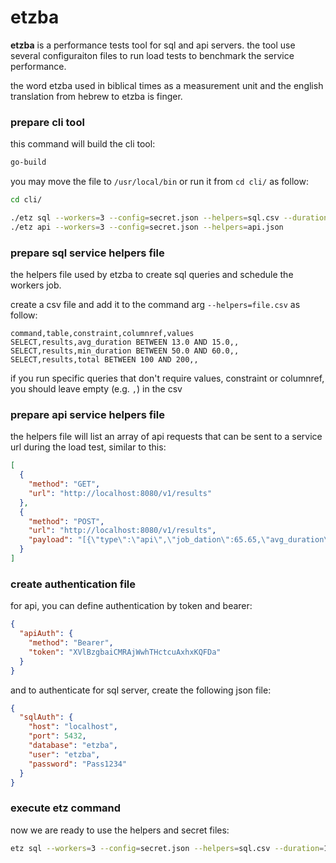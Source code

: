 # etzba

**etzba** is a performance tests tool for sql and api servers. the tool use several configuraiton files to run load tests to benchmark the service performance.

the word etzba used in biblical times as a measurement unit and the english translation from hebrew to etzba is finger. 

### prepare cli tool

this command will build the cli tool:

```sh
go-build
```

you may move the file to `/usr/local/bin` or run it from `cd cli/` as follow:

``` sh
cd cli/

./etz sql --workers=3 --config=secret.json --helpers=sql.csv --duration=1s
./etz api --workers=3 --config=secret.json --helpers=api.json
```

### prepare sql service helpers file

the helpers file used by etzba to create sql queries and schedule the workers job. 

create a csv file and add it to the command arg `--helpers=file.csv` as follow:

```
command,table,constraint,columnref,values
SELECT,results,avg_duration BETWEEN 13.0 AND 15.0,,
SELECT,results,min_duration BETWEEN 50.0 AND 60.0,,
SELECT,results,total BETWEEN 100 AND 200,,
```

if you run specific queries that don't require values, constraint or columnref, you should leave empty (e.g. `,`) in the csv

### prepare api service helpers file

the helpers file will list an array of api requests that can be sent to a service url during the load test, similar to this:
```json
[
  {
    "method": "GET",
    "url": "http://localhost:8080/v1/results"
  },
  {
    "method": "POST",
    "url": "http://localhost:8080/v1/results",
    "payload": "[{\"type\":\"api\",\"job_dation\":65.65,\"avg_duration\":12.32,\"min_duration\":56.32,\"med_duration\":31.14,\"max_duration\":99.9,\"total\":10},{\"type\":\"api\",\"job_duration\":45.45,\"avg_duration\":11.12,\"min_duration\":49.19,\"med_duration\":32.34,\"max_duration\":90.91,\"total\":21}]"
  }
]
```

### create authentication file

for api, you can define authentication by token and bearer:

```json
{
  "apiAuth": {
    "method": "Bearer",
    "token": "XVlBzgbaiCMRAjWwhTHctcuAxhxKQFDa"
  }
}
```

and to authenticate for sql server, create the following json file:
``` json
{
  "sqlAuth": {
    "host": "localhost",
    "port": 5432,
    "database": "etzba",
    "user": "etzba",
    "password": "Pass1234"
  }
}
```

### execute etz command

now we are ready to use the helpers and secret files:

```sh
etz sql --workers=3 --config=secret.json --helpers=sql.csv --duration=1s
```

